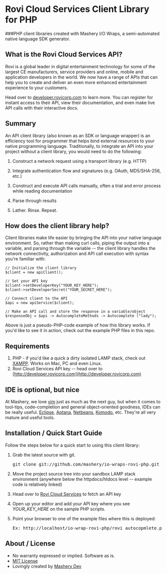 # Rovi Cloud Services Client Library for PHP
###PHP client libraries created with Mashery I/O Wraps, a semi-automated native language SDK generator.

## What is the Rovi Cloud Services API?
Rovi is a global leader in digital entertainment technology for some of the largest CE manufacturers, service providers and online, mobile and application developers in the world. We now have a range of APIs that can help you to create and deliver an even more enhanced entertainment experience to your customers.

Head over to [developer.rovicorp.com](http://developer.rovicorp.com) to learn more. You can register for instant access to their API, view their documentation, and even make live API calls with their interactive docs.

## Summary
An API client library (also known as an SDK or language wrapper) is an efficiency tool for programmer that helps bind external resources to your native programming language. Traditionally, to integrate an API into your project without a client library, you would need to do the following:

1. Construct a network request using a transport library (e.g. HTTP)

2. Integrate authentication flow and signatures (e.g. OAuth, MD5/SHA-256, etc.)

3. Construct and execute API calls manually, often a trial and error process while reading documentation

4. Parse through results

5. Lather. Rinse. Repeat.

## How does the client library help?
Client libraries make life easier by bringing the API into your native language environment. So, rather than making curl calls, piping the output into a variable, and parsing through the variable -- the client library handles the network connectivity, authorization and API call execution with syntax you're familiar with:

    // Initialize the client library
    $client = new apiClient();

    // Set your API key
    $client->setDeveloperKey("YOUR_KEY_HERE");
    $client->setDeveloperSecret("YOUR_SECRET_HERE");

    // Connect client to the API
    $api = new apiService($client);

    // Make an API call and store the response in a variable/object
    $responseObj = $api -> AutocompleteMethods -> Autocomplete ("lady");

Above is just a pseudo-PHP-code example of how this library works. If you'd like to see it in action, check out the example PHP files in this repo.

## Requirements
1. PHP - if you'd like a quick a dirty isolated LAMP stack, check out [XAMPP](http://www.apachefriends.org/en/xampp.html). Works on Mac, PC and even Linux.
2. Rovi Cloud Services API key -- head over to [http://developer.rovicorp.com](http://developer.rovicorp.com) 

## IDE is optional, but nice
At Mashery, we love [vim](http://www.vim.org) just as much as the next guy, but when it comes to tool-tips, code-completion and general object-oriented goodness, IDEs can be really useful. [Eclipse](http://eclipse.org), [Aptana](http://aptana.com), [Netbeans](http://netbeans.org), [Komodo](http://www.activestate.com/komodo-ide), etc. They're all very mature and useful tools.

## Installation / Quick Start Guide
Follow the steps below for a quick start to using this client library:

1. Grab the latest source with git. 

    <pre>git clone git://github.com/mashery/io-wraps-rovi-php.git</pre>

2. Move the project source tree into your sandbox LAMP stack environment (anywhere below the httpdocs/htdocs level -- example code is relatively linked)

3. Head over to [Rovi Cloud Services](http://developer.rovicorp.com) to fetch an API key

4. Open up your editor and add your API key where you see *YOUR_KEY_HERE* on the sample PHP scripts.

5. Point your browser to one of the example files where this is deployed:

    <pre>Ex: http://localhost/io-wrap-rovi-php/rovi_autocopmlete.php</pre>

## About / License
* No warranty expressed or implied. Software as is.
* [MIT License](http://www.opensource.org/licenses/mit-license.html)
* Lovingly created by [Mashery Dev](http://dev.mashery.com)
